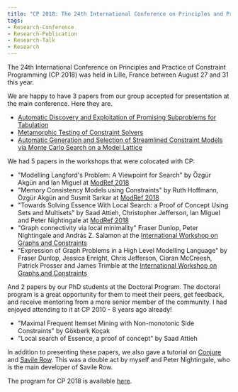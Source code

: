 ```yaml
---
title: "CP 2018: The 24th International Conference on Principles and Practice of Constraint Programming"
tags:
- Research-Conference
- Research-Publication
- Research-Talk
- Research
---
```



The 24th International Conference on Principles and Practice of Constraint Programming (CP 2018) was held in Lille, France between August 27 and 31 this year.

We are happy to have 3 papers from our group accepted for presentation at the main conference. Here they are.

- [Automatic Discovery and Exploitation of Promising Subproblems for Tabulation](/files/fulltext/2018/CP2018-Tabulation.pdf)
- [Metamorphic Testing of Constraint Solvers](/files/fulltext/2018/CP2018-Testing.pdf)
- [Automatic Generation and Selection of Streamlined Constraint Models via Monte Carlo Search on a Model Lattice](/files/fulltext/2018/CP2018-Streamlining.pdf)

We had 5 papers in the workshops that were colocated with CP:

- "Modelling Langford's Problem: A Viewpoint for Search" by Özgür Akgün and Ian Miguel at [ModRef 2018](https://modref2018.github.io/)
- "Memory Consistency Models using Constraints" by Ruth Hoffmann, Özgür Akgün and Susmit Sarkar at [ModRef 2018](https://modref2018.github.io/)
- "Towards Solving Essence With Local Search: a Proof of Concept Using Sets and Multisets" by Saad Attieh, Christopher Jefferson, Ian Miguel and Peter Nightingale at [ModRef 2018](https://modref2018.github.io/)
- "Graph connectivity via local minimality" Fraser Dunlop, Peter Nightingale and András Z. Salamon at the [International Workshop on Graphs and Constraints](http://gt-im-ia.gforge.inria.fr/cp2018.html)
- "Expression of Graph Problems in a High Level Modelling Language" by Fraser Dunlop, Jessica Enright, Chris Jefferson, Ciaran McCreesh, Patrick Prosser and James Trimble at the [International Workshop on Graphs and Constraints](http://gt-im-ia.gforge.inria.fr/cp2018.html)

And 2 papers by our PhD students at the Doctoral Program. The doctoral program is a great opportunity for them to meet their peers, get feedback, and receive mentoring from a more senior member of the community. I had enjoyed attending to it at CP 2010 - 8 years ago already!

- "Maximal Frequent Itemset Mining with Non-monotonic Side Constraints" by Gökberk Koçak
- "Local search of Essence, a proof of concept" by Saad Attieh

In addition to presenting these papers, we also gave a tutorial on [Conjure](http://conjure.readthedocs.io/en/latest/welcome.html) and [Savile Row](https://savilerow.cs.st-andrews.ac.uk/). This was a double act by myself and Peter Nightingale, who is the main developer of Savile Row.

The program for CP 2018 is available [here](http://cp2018.a4cp.org/program.html).

